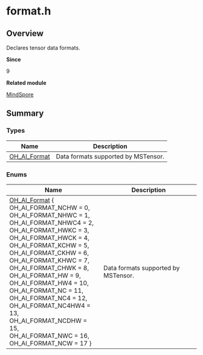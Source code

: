 # format.h


## Overview

Declares tensor data formats.

**Since**

9

**Related module**

[MindSpore](_mind_spore.md)


## Summary


### Types

| Name| Description|
| -------- | -------- |
| [OH_AI_Format](_mind_spore.md#oh_ai_format-1) | Data formats supported by MSTensor.|


### Enums

| Name| Description|
| -------- | -------- |
| [OH_AI_Format](_mind_spore.md#oh_ai_format-1) {<br>OH_AI_FORMAT_NCHW = 0,<br>OH_AI_FORMAT_NHWC = 1,<br>OH_AI_FORMAT_NHWC4 = 2,<br>OH_AI_FORMAT_HWKC = 3,<br>OH_AI_FORMAT_HWCK = 4,<br>OH_AI_FORMAT_KCHW = 5,<br>OH_AI_FORMAT_CKHW = 6,<br>OH_AI_FORMAT_KHWC = 7,<br>OH_AI_FORMAT_CHWK = 8,<br>OH_AI_FORMAT_HW = 9,<br>OH_AI_FORMAT_HW4 = 10,<br>OH_AI_FORMAT_NC = 11,<br>OH_AI_FORMAT_NC4 = 12,<br>OH_AI_FORMAT_NC4HW4 = 13,<br>OH_AI_FORMAT_NCDHW = 15,<br>OH_AI_FORMAT_NWC = 16,<br>OH_AI_FORMAT_NCW = 17 } | Data formats supported by MSTensor.|
